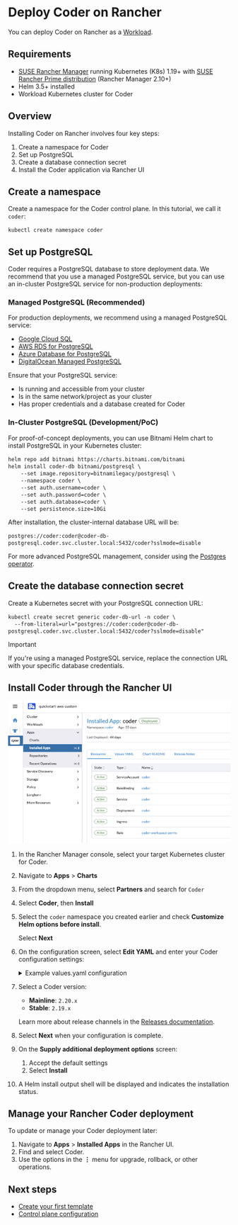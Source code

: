 # Deploy Coder on Rancher

You can deploy Coder on Rancher as a
[Workload](https://ranchermanager.docs.rancher.com/getting-started/quick-start-guides/deploy-workloads/workload-ingress).

## Requirements

- [SUSE Rancher Manager](https://ranchermanager.docs.rancher.com/getting-started/installation-and-upgrade/install-upgrade-on-a-kubernetes-cluster) running Kubernetes (K8s) 1.19+ with [SUSE Rancher Prime distribution](https://documentation.suse.com/cloudnative/rancher-manager/latest/en/integrations/kubernetes-distributions.html) (Rancher Manager 2.10+)
- Helm 3.5+ installed
- Workload Kubernetes cluster for Coder

## Overview

Installing Coder on Rancher involves four key steps:

1. Create a namespace for Coder
1. Set up PostgreSQL
1. Create a database connection secret
1. Install the Coder application via Rancher UI

## Create a namespace

Create a namespace for the Coder control plane. In this tutorial, we call it `coder`:

```shell
kubectl create namespace coder
```

## Set up PostgreSQL

Coder requires a PostgreSQL database to store deployment data.
We recommend that you use a managed PostgreSQL service, but you can use an in-cluster PostgreSQL service for non-production deployments:

<div class="tabs">

### Managed PostgreSQL (Recommended)

For production deployments, we recommend using a managed PostgreSQL service:

- [Google Cloud SQL](https://cloud.google.com/sql/docs/postgres/)
- [AWS RDS for PostgreSQL](https://aws.amazon.com/rds/postgresql/)
- [Azure Database for PostgreSQL](https://docs.microsoft.com/en-us/azure/postgresql/)
- [DigitalOcean Managed PostgreSQL](https://www.digitalocean.com/products/managed-databases-postgresql)

Ensure that your PostgreSQL service:

- Is running and accessible from your cluster
- Is in the same network/project as your cluster
- Has proper credentials and a database created for Coder

### In-Cluster PostgreSQL (Development/PoC)

For proof-of-concept deployments, you can use Bitnami Helm chart to install PostgreSQL in your Kubernetes cluster:

```console
helm repo add bitnami https://charts.bitnami.com/bitnami
helm install coder-db bitnami/postgresql \
    --set image.repository=bitnamilegacy/postgresql \
    --namespace coder \
    --set auth.username=coder \
    --set auth.password=coder \
    --set auth.database=coder \
    --set persistence.size=10Gi
```

After installation, the cluster-internal database URL will be:

```text
postgres://coder:coder@coder-db-postgresql.coder.svc.cluster.local:5432/coder?sslmode=disable
```

For more advanced PostgreSQL management, consider using the
[Postgres operator](https://github.com/zalando/postgres-operator).

</div>

## Create the database connection secret

Create a Kubernetes secret with your PostgreSQL connection URL:

```shell
kubectl create secret generic coder-db-url -n coder \
  --from-literal=url="postgres://coder:coder@coder-db-postgresql.coder.svc.cluster.local:5432/coder?sslmode=disable"
```

> [!Important]
> If you're using a managed PostgreSQL service, replace the connection URL with your specific database credentials.

## Install Coder through the Rancher UI

![Coder installed on Rancher](../images/install/coder-rancher.png)

1. In the Rancher Manager console, select your target Kubernetes cluster for Coder.

1. Navigate to **Apps** > **Charts**

1. From the dropdown menu, select **Partners** and search for `Coder`

1. Select **Coder**, then **Install**

1. Select the `coder` namespace you created earlier and check **Customize Helm options before install**.

   Select **Next**

1. On the configuration screen, select **Edit YAML** and enter your Coder configuration settings:

   <details>
   <summary>Example values.yaml configuration</summary>

   ```yaml
   coder:
     # Environment variables for Coder
     env:
       - name: CODER_PG_CONNECTION_URL
         valueFrom:
           secretKeyRef:
             name: coder-db-url
             key: url

       # For production, uncomment and set your access URL
       # - name: CODER_ACCESS_URL
       #   value: "https://coder.example.com"

     # For TLS configuration (uncomment if needed)
     #tls:
     #  secretNames:
     #    - my-tls-secret-name
   ```

   For available configuration options, refer to the [Helm chart documentation](https://github.com/coder/coder/blob/main/helm#readme)
   or [values.yaml file](https://github.com/coder/coder/blob/main/helm/coder/values.yaml).

   </details>

1. Select a Coder version:

   - **Mainline**: `2.20.x`
   - **Stable**: `2.19.x`

   Learn more about release channels in the [Releases documentation](./releases/index.md).

1. Select **Next** when your configuration is complete.

1. On the **Supply additional deployment options** screen:

   1. Accept the default settings
   1. Select **Install**

1. A Helm install output shell will be displayed and indicates the installation status.

## Manage your Rancher Coder deployment

To update or manage your Coder deployment later:

1. Navigate to **Apps** > **Installed Apps** in the Rancher UI.
1. Find and select Coder.
1. Use the options in the **⋮** menu for upgrade, rollback, or other operations.

## Next steps

- [Create your first template](../tutorials/template-from-scratch.md)
- [Control plane configuration](../admin/setup/index.md)
